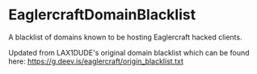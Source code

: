 # EaglercraftDomainBlacklist
A blacklist of domains known to be hosting Eaglercraft hacked clients.

Updated from LAX1DUDE's original domain blacklist which can be found here: https://g.deev.is/eaglercraft/origin_blacklist.txt
